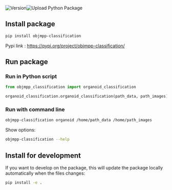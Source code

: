 ![Version](https://img.shields.io/pypi/v/objmpp-classification)![Upload Python Package](https://github.com/JEmonet67/objmpp-classification/workflows/Upload%20Python%20Package/badge.svg)

## Install package

```bash
pip install objmpp-classification
```

Pypi link : https://pypi.org/project/objmpp-classification/

## Run package

### Run in Python script 

```python
from objmpp_classification import organoid_classification

organoid_classification.organoid_classification(path_data, path_images)
```

### Run with command line

```bash
objmpp-classification organoid /home/path_data /home/path_images
```

Show options:

```bash
objmpp-classification --help
```

## Install for development

If you want to develop on the package, this will update the package locally automatically when the files changes:

```bash
pip install -e .
```

